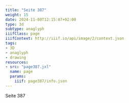 ```yaml
---
title: "Seite 387"
weight: 15
date: 2024-11-08T12:15:07+02:00
type: 3d
subtype: anaglyph
iiifClass: page
iiifContext: http://iiif.io/api/image/2/context.json
tags:
- 3D
- anaglyph
- drawing
resources:
- src: "page387.jxl"
  name: page
  params:
    iiif: page387/info.json
---
```

Seite 387
